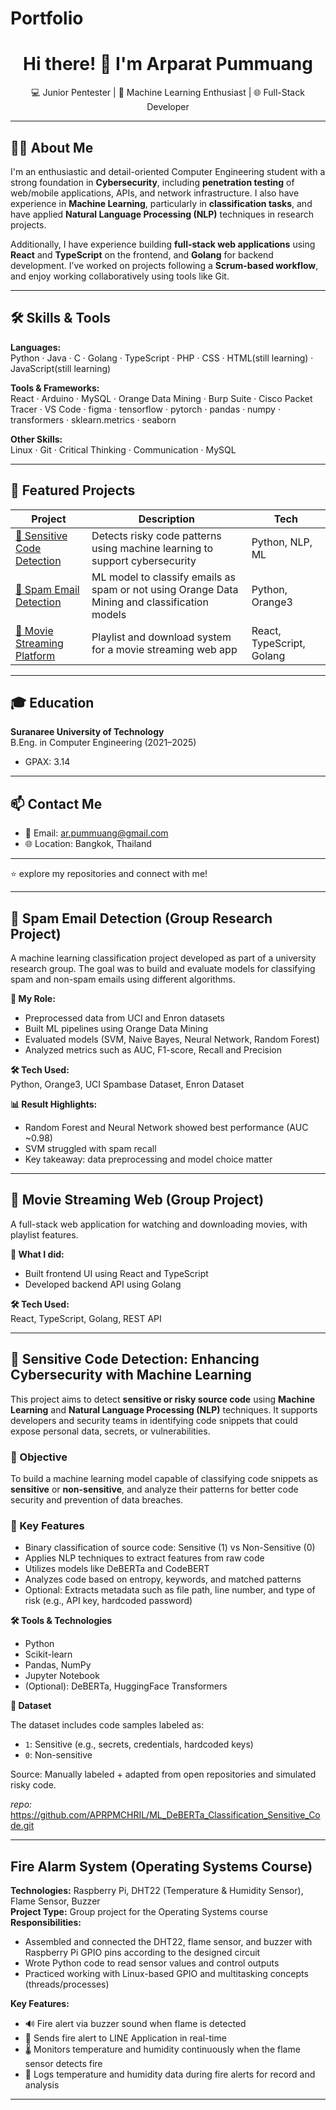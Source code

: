 # Portfolio
<h1 align="center">Hi there! 👋 I'm Arparat Pummuang</h1>

<p align="center">
  💻 Junior Pentester | 🤖 Machine Learning Enthusiast | 🌐 Full-Stack Developer  
</p>

---

## 🧑‍💻 About Me

I'm an enthusiastic and detail-oriented Computer Engineering student with a strong foundation in **Cybersecurity**, including **penetration testing** of web/mobile applications, APIs, and network infrastructure. I also have experience in **Machine Learning**, particularly in **classification tasks**, and have applied **Natural Language Processing (NLP)** techniques in research projects.

Additionally, I have experience building **full-stack web applications** using **React** and **TypeScript** on the frontend, and **Golang** for backend development. I’ve worked on projects following a **Scrum-based workflow**, and enjoy working collaboratively using tools like Git.

---

## 🛠️ Skills & Tools

**Languages:**  
Python · Java · C · Golang · TypeScript · PHP · CSS · HTML(still learning) · JavaScript(still learning)

**Tools & Frameworks:**  
React · Arduino · MySQL · Orange Data Mining · Burp Suite · Cisco Packet Tracer · VS Code · figma · 
tensorflow · pytorch · pandas · numpy · transformers · sklearn.metrics · seaborn 

**Other Skills:**  
Linux · Git · Critical Thinking · Communication · MySQL

---

## 📂 Featured Projects

| Project | Description | Tech |
|--------|-------------|------|
| [🔐 Sensitive Code Detection](#) | Detects risky code patterns using machine learning to support cybersecurity | Python, NLP, ML |
| [📧 Spam Email Detection](#) | ML model to classify emails as spam or not using Orange Data Mining and classification models | Python, Orange3 |
| [🎥 Movie Streaming Platform](#) | Playlist and download system for a movie streaming web app | React, TypeScript, Golang |

---

## 🎓 Education

**Suranaree University of Technology**  
B.Eng. in Computer Engineering (2021–2025)  
- GPAX: 3.14  
---

## 📫 Contact Me

- 📧 Email: ar.pummuang@gmail.com  
- 🌐 Location: Bangkok, Thailand  
---

⭐️ explore my repositories and connect with me!

---

## 📧 Spam Email Detection (Group Research Project)

A machine learning classification project developed as part of a university research group. The goal was to build and evaluate models for classifying spam and non-spam emails using different algorithms.

**🧠 My Role:**  
- Preprocessed data from UCI and Enron datasets  
- Built ML pipelines using Orange Data Mining  
- Evaluated models (SVM, Naive Bayes, Neural Network, Random Forest)  
- Analyzed metrics such as AUC, F1-score, Recall and Precision

**🛠 Tech Used:**  
Python, Orange3, UCI Spambase Dataset, Enron Dataset

**📊 Result Highlights:**  
- Random Forest and Neural Network showed best performance (AUC ~0.98)
- SVM struggled with spam recall  
- Key takeaway: data preprocessing and model choice matter

---

## 🎥 Movie Streaming Web (Group Project)

A full-stack web application for watching and downloading movies, with playlist features.

**🧠 What I did:**  
- Built frontend UI using React and TypeScript  
- Developed backend API using Golang

**🛠 Tech Used:**  
React, TypeScript, Golang, REST API

---

## 🔐 Sensitive Code Detection: Enhancing Cybersecurity with Machine Learning

This project aims to detect **sensitive or risky source code** using **Machine Learning** and **Natural Language Processing (NLP)** techniques. It supports developers and security teams in identifying code snippets that could expose personal data, secrets, or vulnerabilities.

### 🎯 Objective

To build a machine learning model capable of classifying code snippets as **sensitive** or **non-sensitive**, and analyze their patterns for better code security and prevention of data breaches.

### 🧠 Key Features

- Binary classification of source code: Sensitive (1) vs Non-Sensitive (0)
- Applies NLP techniques to extract features from raw code
- Utilizes models like DeBERTa and CodeBERT
- Analyzes code based on entropy, keywords, and matched patterns
- Optional: Extracts metadata such as file path, line number, and type of risk (e.g., API key, hardcoded password)

**🛠️ Tools & Technologies**

- Python
- Scikit-learn
- Pandas, NumPy
- Jupyter Notebook
- (Optional): DeBERTa, HuggingFace Transformers

**📁 Dataset**

The dataset includes code samples labeled as:
- `1`: Sensitive (e.g., secrets, credentials, hardcoded keys)
- `0`: Non-sensitive

Source: Manually labeled + adapted from open repositories and simulated risky code.

*repo:* https://github.com/APRPMCHRIL/ML_DeBERTa_Classification_Sensitive_Code.git

---

## Fire Alarm System (Operating Systems Course)

**Technologies:** Raspberry Pi, DHT22 (Temperature & Humidity Sensor), Flame Sensor, Buzzer  
**Project Type:** Group project for the Operating Systems course  
**Responsibilities:**  
- Assembled and connected the DHT22, flame sensor, and buzzer with Raspberry Pi GPIO pins according to the designed circuit  
- Wrote Python code to read sensor values and control outputs  
- Practiced working with Linux-based GPIO and multitasking concepts (threads/processes)

**Key Features:**
- 🔊 Fire alert via buzzer sound when flame is detected
- 📲 Sends fire alert to LINE Application in real-time
- 🌡️ Monitors temperature and humidity continuously when the flame sensor detects fire
- 📝 Logs temperature and humidity data during fire alerts for record and analysis

---
